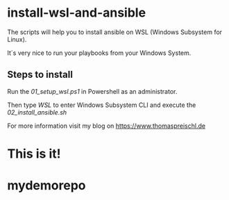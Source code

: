# install-wsl-and-ansible
The scripts will help you to install ansible on WSL (Windows Subsystem for Linux).

It´s very nice to run your playbooks from your Windows System.

## Steps to install

Run the *01_setup_wsl.ps1* in Powershell as an administrator.

Then type *WSL* to enter Windows Subsystem CLI and execute the *02_install_ansible.sh*

For more information visit my blog on https://www.thomaspreischl.de
# This is it!
# mydemorepo
